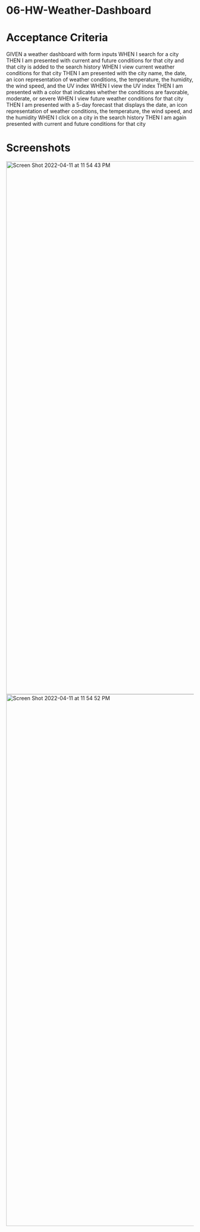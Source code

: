 # 06-HW-Weather-Dashboard

# Acceptance Criteria 
GIVEN a weather dashboard with form inputs
WHEN I search for a city
THEN I am presented with current and future conditions for that city and that city is added to the search history
WHEN I view current weather conditions for that city
THEN I am presented with the city name, the date, an icon representation of weather conditions, the temperature, the humidity, the wind speed, and the UV index
WHEN I view the UV index
THEN I am presented with a color that indicates whether the conditions are favorable, moderate, or severe
WHEN I view future weather conditions for that city
THEN I am presented with a 5-day forecast that displays the date, an icon representation of weather conditions, the temperature, the wind speed, and the humidity
WHEN I click on a city in the search history
THEN I am again presented with current and future conditions for that city

# Screenshots

<img width="1430" alt="Screen Shot 2022-04-11 at 11 54 43 PM" src="https://user-images.githubusercontent.com/99441945/162883477-f65c82dd-2e99-4fb7-ad8a-f88b3d13ab5e.png">


<img width="1427" alt="Screen Shot 2022-04-11 at 11 54 52 PM" src="https://user-images.githubusercontent.com/99441945/162883510-d00ac624-a062-412f-bc8c-5cda2147c1f1.png">
